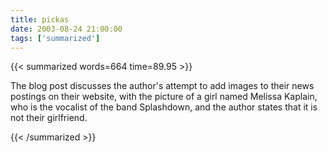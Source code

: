 ```yaml
---
title: pickas
date: 2003-08-24 21:00:00
tags: ['summarized']
---
```


{{< summarized words=664 time=89.95 >}}

The blog post discusses the author's attempt to add images to their news postings on their website, with the picture of a girl named Melissa Kaplain, who is the vocalist of the band Splashdown, and the author states that it is not their girlfriend.

{{< /summarized >}}